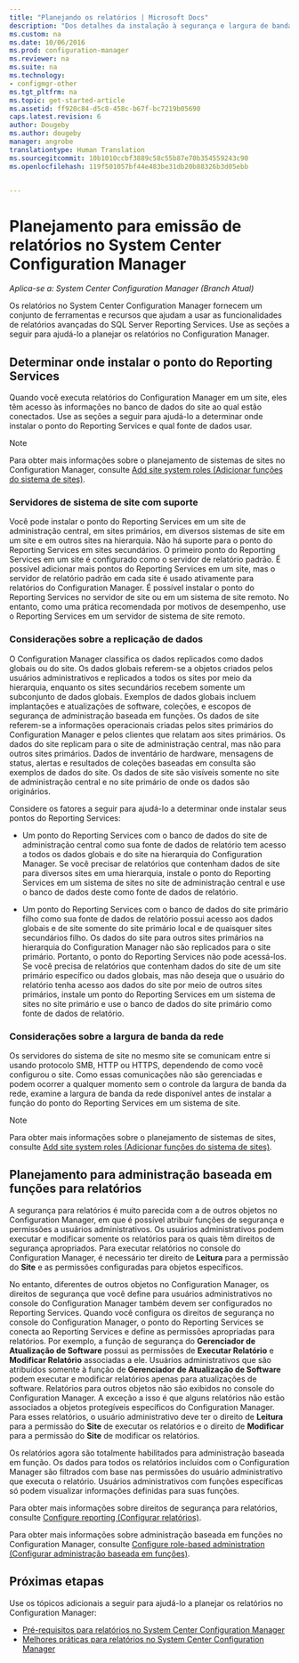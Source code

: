 ```yaml
---
title: "Planejando os relatórios | Microsoft Docs"
description: "Dos detalhes da instalação à segurança e largura de banda de rede, é importante planejar os relatórios no Configuration Manager."
ms.custom: na
ms.date: 10/06/2016
ms.prod: configuration-manager
ms.reviewer: na
ms.suite: na
ms.technology:
- configmgr-other
ms.tgt_pltfrm: na
ms.topic: get-started-article
ms.assetid: ff920c84-d5c8-458c-b67f-bc7219b05690
caps.latest.revision: 6
author: Dougeby
ms.author: dougeby
manager: angrobe
translationtype: Human Translation
ms.sourcegitcommit: 10b1010ccbf3889c58c55b87e70b354559243c90
ms.openlocfilehash: 119f501057bf44e483be31db20b88326b3d05ebb


---
```

# <a name="planning-for-reporting-in-system-center-configuration-manager"></a>Planejamento para emissão de relatórios no System Center Configuration Manager

*Aplica-se a: System Center Configuration Manager (Branch Atual)*

Os relatórios no System Center Configuration Manager fornecem um conjunto de ferramentas e recursos que ajudam a usar as funcionalidades de relatórios avançadas do SQL Server Reporting Services. Use as seções a seguir para ajudá-lo a planejar os relatórios no Configuration Manager.  

##  <a name="a-namebkmkinstallreportingservicespointa-determine-where-to-install-the-reporting-services-point"></a><a name="BKMK_InstallReportingServicesPoint"></a> Determinar onde instalar o ponto do Reporting Services  
 Quando você executa relatórios do Configuration Manager em um site, eles têm acesso às informações no banco de dados do site ao qual estão conectados. Use as seções a seguir para ajudá-lo a determinar onde instalar o ponto do Reporting Services e qual fonte de dados usar.  

> [!NOTE]  
>  Para obter mais informações sobre o planejamento de sistemas de sites no Configuration Manager, consulte [Add site system roles (Adicionar funções do sistema de sites)](../deploy/configure/add-site-system-roles.md).  

###  <a name="a-namebkmksupportedsiteserversa-supported-site-system-servers"></a><a name="BKMK_SupportedSiteServers"></a> Servidores de sistema de site com suporte  
 Você pode instalar o ponto do Reporting Services em um site de administração central, em sites primários, em diversos sistemas de site em um site e em outros sites na hierarquia. Não há suporte para o ponto do Reporting Services em sites secundários. O primeiro ponto do Reporting Services em um site é configurado como o servidor de relatório padrão. É possível adicionar mais pontos do Reporting Services em um site, mas o servidor de relatório padrão em cada site é usado ativamente para relatórios do Configuration Manager. É possível instalar o ponto do Reporting Services no servidor de site ou em um sistema de site remoto. No entanto, como uma prática recomendada por motivos de desempenho, use o Reporting Services em um servidor de sistema de site remoto.  

###  <a name="a-namebkmkdatareplicationa-data-replication-considerations"></a><a name="BKMK_DataReplication"></a> Considerações sobre a replicação de dados  
 O Configuration Manager classifica os dados replicados como dados globais ou do site. Os dados globais referem-se a objetos criados pelos usuários administrativos e replicados a todos os sites por meio da hierarquia, enquanto os sites secundários recebem somente um subconjunto de dados globais. Exemplos de dados globais incluem implantações e atualizações de software, coleções, e escopos de segurança de administração baseada em funções. Os dados de site referem-se a informações operacionais criadas pelos sites primários do Configuration Manager e pelos clientes que relatam aos sites primários. Os dados do site replicam para o site de administração central, mas não para outros sites primários. Dados de inventário de hardware, mensagens de status, alertas e resultados de coleções baseadas em consulta são exemplos de dados do site. Os dados de site são visíveis somente no site de administração central e no site primário de onde os dados são originários.  

 Considere os fatores a seguir para ajudá-lo a determinar onde instalar seus pontos do Reporting Services:  

-   Um ponto do Reporting Services com o banco de dados do site de administração central como sua fonte de dados de relatório tem acesso a todos os dados globais e do site na hierarquia do Configuration Manager. Se você precisar de relatórios que contenham dados de site para diversos sites em uma hierarquia, instale o ponto do Reporting Services em um sistema de sites no site de administração central e use o banco de dados deste como fonte de dados de relatório.  

-   Um ponto do Reporting Services com o banco de dados do site primário filho como sua fonte de dados de relatório possui acesso aos dados globais e de site somente do site primário local e de quaisquer sites secundários filho. Os dados do site para outros sites primários na hierarquia do Configuration Manager não são replicados para o site primário. Portanto, o ponto do Reporting Services não pode acessá-los. Se você precisa de relatórios que contenham dados do site de um site primário específico ou dados globais, mas não deseja que o usuário do relatório tenha acesso aos dados do site por meio de outros sites primários, instale um ponto do Reporting Services em um sistema de sites no site primário e use o banco de dados do site primário como fonte de dados de relatório.  

###  <a name="a-namebkmknetworkbandwidtha-network-bandwidth-considerations"></a><a name="BKMK_NetworkBandwidth"></a> Considerações sobre a largura de banda da rede  
 Os servidores do sistema de site no mesmo site se comunicam entre si usando protocolo SMB, HTTP ou HTTPS, dependendo de como você configurou o site. Como essas comunicações não são gerenciadas e podem ocorrer a qualquer momento sem o controle da largura de banda da rede, examine a largura de banda da rede disponível antes de instalar a função do ponto do Reporting Services em um sistema de site.  

> [!NOTE]  
>  Para obter mais informações sobre o planejamento de sistemas de sites, consulte [Add site system roles (Adicionar funções do sistema de sites)](../deploy/configure/add-site-system-roles.md).  

##  <a name="a-namebkmkrolebaseadministrationa-planning-for-role-based-administration-for-reports"></a><a name="BKMK_RoleBaseAdministration"></a> Planejamento para administração baseada em funções para relatórios  
 A segurança para relatórios é muito parecida com a de outros objetos no Configuration Manager, em que é possível atribuir funções de segurança e permissões a usuários administrativos. Os usuários administrativos podem executar e modificar somente os relatórios para os quais têm direitos de segurança apropriados. Para executar relatórios no console do Configuration Manager, é necessário ter direito de **Leitura** para a permissão do **Site** e as permissões configuradas para objetos específicos.  

 No entanto, diferentes de outros objetos no Configuration Manager, os direitos de segurança que você define para usuários administrativos no console do Configuration Manager também devem ser configurados no Reporting Services. Quando você configura os direitos de segurança no console do Configuration Manager, o ponto do Reporting Services se conecta ao Reporting Services e define as permissões apropriadas para relatórios. Por exemplo, a função de segurança do **Gerenciador de Atualização de Software** possui as permissões de **Executar Relatório** e **Modificar Relatório** associadas a ele. Usuários administrativos que são atribuídos somente à função de **Gerenciador de Atualização de Software** podem executar e modificar relatórios apenas para atualizações de software. Relatórios para outros objetos não são exibidos no console do Configuration Manager. A exceção a isso é que alguns relatórios não estão associados a objetos protegíveis específicos do Configuration Manager. Para esses relatórios, o usuário administrativo deve ter o direito de **Leitura** para a permissão do **Site** de executar os relatórios e o direito de **Modificar** para a permissão do **Site** de modificar os relatórios.  

 Os relatórios agora são totalmente habilitados para administração baseada em função. Os dados para todos os relatórios incluídos com o Configuration Manager são filtrados com base nas permissões do usuário administrativo que executa o relatório. Usuários administrativos com funções específicas só podem visualizar informações definidas para suas funções.  

 Para obter mais informações sobre direitos de segurança para relatórios, consulte [Configure reporting (Configurar relatórios)](configuring-reporting.md).  

 Para obter mais informações sobre administração baseada em funções no Configuration Manager, consulte [Configure role-based administration (Configurar administração baseada em funções)](../deploy/configure/configure-role-based-administration.md).  

## <a name="next-steps"></a>Próximas etapas  
 Use os tópicos adicionais a seguir para ajudá-lo a planejar os relatórios no Configuration Manager:  

-   [Pré-requisitos para relatórios no System Center Configuration Manager](../../../core/servers/manage/prerequisites-for-reporting.md)  
-   [Melhores práticas para relatórios no System Center Configuration Manager](../../../core/servers/manage/best-practices-for-reporting.md)  



<!--HONumber=Dec16_HO3-->


